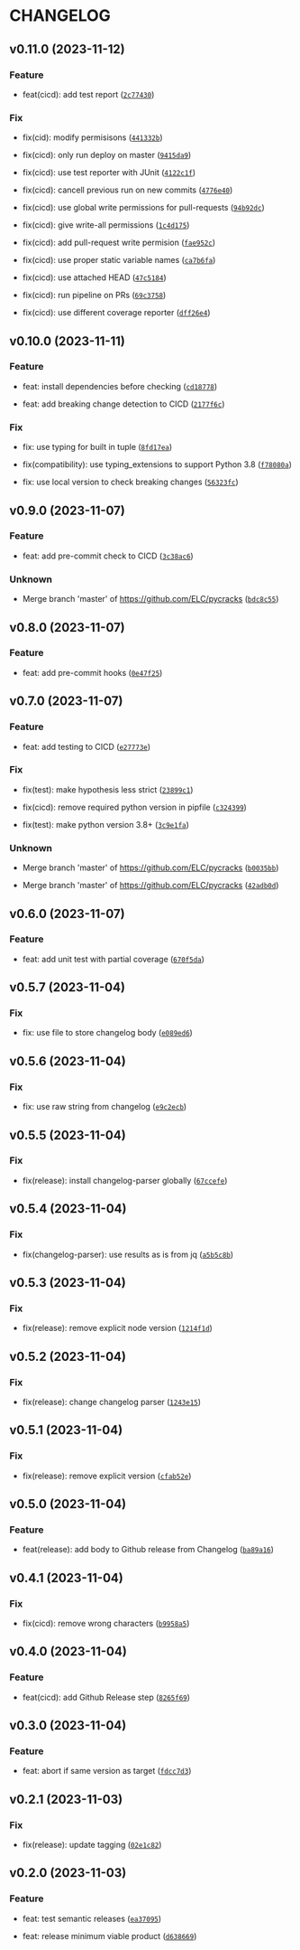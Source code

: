 # CHANGELOG



## v0.11.0 (2023-11-12)

### Feature

* feat(cicd): add test report ([`2c77430`](https://github.com/ELC/pycracks/commit/2c77430f4db3c02fd212fa1191254825b3b2e159))

### Fix

* fix(cid): modify permisisons ([`441332b`](https://github.com/ELC/pycracks/commit/441332b7b66ee0cd93437342c7d86fcfdc7db777))

* fix(cicd): only run deploy on master ([`9415da9`](https://github.com/ELC/pycracks/commit/9415da9f50abb4e39a2595eef81f557d0828c3ee))

* fix(cicd): use test reporter with JUnit ([`4122c1f`](https://github.com/ELC/pycracks/commit/4122c1f485aade954625df7d4d9682e7c486c202))

* fix(cicd): cancell previous run on new commits ([`4776e40`](https://github.com/ELC/pycracks/commit/4776e40b559cfbcc5b452b1bc0e183fd1d3cd7fd))

* fix(cicd): use global write permissions for pull-requests ([`94b92dc`](https://github.com/ELC/pycracks/commit/94b92dcca5bf917fd5d134e691323cdaf0c7560c))

* fix(cicd): give write-all permissions ([`1c4d175`](https://github.com/ELC/pycracks/commit/1c4d175791f2c7a1bc89c7a9a75eb0c50dcda659))

* fix(cicd): add pull-request write permision ([`fae952c`](https://github.com/ELC/pycracks/commit/fae952c33b47895b6ecd05246b258df3547bc1c4))

* fix(cicd): use proper static variable names ([`ca7b6fa`](https://github.com/ELC/pycracks/commit/ca7b6fa6c28bf96bbab4474724d7a6f2bcc353cc))

* fix(cicd): use attached HEAD ([`47c5184`](https://github.com/ELC/pycracks/commit/47c51845122e697d50a80ff9a46f8fc9958d103a))

* fix(cicd): run pipeline on PRs ([`69c3758`](https://github.com/ELC/pycracks/commit/69c375835a061671e465e6c4e0e8b2a89fd7489f))

* fix(cicd): use different coverage reporter ([`dff26e4`](https://github.com/ELC/pycracks/commit/dff26e44cb026c941214f52cfe9232a3f1a94e45))


## v0.10.0 (2023-11-11)

### Feature

* feat: install dependencies before checking ([`cd18778`](https://github.com/ELC/pycracks/commit/cd187780ed5eecd30b31f03db16152668b5a9c83))

* feat: add breaking change detection to CICD ([`2177f6c`](https://github.com/ELC/pycracks/commit/2177f6cae696b83d7fdef6d5d53425aadba80b79))

### Fix

* fix: use typing for built in tuple ([`8fd17ea`](https://github.com/ELC/pycracks/commit/8fd17ea78c2419aaac5b96f95706af499c56982c))

* fix(compatibility): use typing_extensions to support Python 3.8 ([`f78080a`](https://github.com/ELC/pycracks/commit/f78080af550d0baab2bf7915dd1b967f30c36c67))

* fix: use local version to check breaking changes ([`56323fc`](https://github.com/ELC/pycracks/commit/56323fc965b0c75ecfbb8bdc23f8562ca28a12e6))


## v0.9.0 (2023-11-07)

### Feature

* feat: add pre-commit check to CICD ([`3c38ac6`](https://github.com/ELC/pycracks/commit/3c38ac687b20c89da6c1ee2da7399c5459655a70))

### Unknown

* Merge branch &#39;master&#39; of https://github.com/ELC/pycracks ([`bdc8c55`](https://github.com/ELC/pycracks/commit/bdc8c55071b2cf727a2d5c243585d3915524418d))


## v0.8.0 (2023-11-07)

### Feature

* feat: add pre-commit hooks ([`0e47f25`](https://github.com/ELC/pycracks/commit/0e47f25997c01c4b81b60e24d8aa3b267ae57578))


## v0.7.0 (2023-11-07)

### Feature

* feat: add testing to CICD ([`e27773e`](https://github.com/ELC/pycracks/commit/e27773edb8d9bad1ee23cd07c804d9c42153071f))

### Fix

* fix(test): make hypothesis less strict ([`23899c1`](https://github.com/ELC/pycracks/commit/23899c16c2d9cabf89d57156794415294ba6feff))

* fix(cicd): remove required python version in pipfile ([`c324399`](https://github.com/ELC/pycracks/commit/c324399f405decc0d2029dee75bed50359ef8217))

* fix(test): make python version 3.8+ ([`3c9e1fa`](https://github.com/ELC/pycracks/commit/3c9e1fa14265bcbcf26e8b5f5aa87f4d081225af))

### Unknown

* Merge branch &#39;master&#39; of https://github.com/ELC/pycracks ([`b0035bb`](https://github.com/ELC/pycracks/commit/b0035bbbda2679de13221ab87b0f8ba2a780f2a4))

* Merge branch &#39;master&#39; of https://github.com/ELC/pycracks ([`42adb0d`](https://github.com/ELC/pycracks/commit/42adb0db76197000faf0ef4667533ac9c1a8f479))


## v0.6.0 (2023-11-07)

### Feature

* feat: add unit test with partial coverage ([`670f5da`](https://github.com/ELC/pycracks/commit/670f5dadea5586cb34119ebf559b3274bbfbe624))


## v0.5.7 (2023-11-04)

### Fix

* fix: use file to store changelog body ([`e089ed6`](https://github.com/ELC/pycracks/commit/e089ed6bc6afa0a3836f9882140a0fa87b7b1821))


## v0.5.6 (2023-11-04)

### Fix

* fix: use raw string from changelog ([`e9c2ecb`](https://github.com/ELC/pycracks/commit/e9c2ecb55c481d0e97055e48bd325c092263889c))


## v0.5.5 (2023-11-04)

### Fix

* fix(release): install changelog-parser globally ([`67ccefe`](https://github.com/ELC/pycracks/commit/67ccefe6afb728cc94b21b96e7593815d4c4783d))


## v0.5.4 (2023-11-04)

### Fix

* fix(changelog-parser): use results as is from jq ([`a5b5c8b`](https://github.com/ELC/pycracks/commit/a5b5c8b4c636595b73a0509eae2d55752b775df8))


## v0.5.3 (2023-11-04)

### Fix

* fix(release): remove explicit node version ([`1214f1d`](https://github.com/ELC/pycracks/commit/1214f1d19cb060369c6d3a2ba19db9d66c214d18))


## v0.5.2 (2023-11-04)

### Fix

* fix(release): change changelog parser ([`1243e15`](https://github.com/ELC/pycracks/commit/1243e151dd1e30cd3aa4d6d83a8a822b5b64fff0))


## v0.5.1 (2023-11-04)

### Fix

* fix(release): remove explicit version ([`cfab52e`](https://github.com/ELC/pycracks/commit/cfab52ea48fdb26900b9c94c03d52e9f570c47e1))


## v0.5.0 (2023-11-04)

### Feature

* feat(release): add body to Github release from Changelog ([`ba89a16`](https://github.com/ELC/pycracks/commit/ba89a16d88183f321a1b4065fdb419a8f810750d))


## v0.4.1 (2023-11-04)

### Fix

* fix(cicd): remove wrong characters ([`b9958a5`](https://github.com/ELC/pycracks/commit/b9958a526b7244af43a06012b841b2a48b3a908b))


## v0.4.0 (2023-11-04)

### Feature

* feat(cicd): add Github Release step ([`8265f69`](https://github.com/ELC/pycracks/commit/8265f694634156ee935a73a844e18687daada39e))


## v0.3.0 (2023-11-04)

### Feature

* feat: abort if same version as target ([`fdcc7d3`](https://github.com/ELC/pycracks/commit/fdcc7d3b70145046f0fee84743d26b319a2d3a08))


## v0.2.1 (2023-11-03)

### Fix

* fix(release): update tagging ([`02e1c82`](https://github.com/ELC/pycracks/commit/02e1c82e1d02b804d31ef6e6ce13c8cd0332959f))


## v0.2.0 (2023-11-03)

### Feature

* feat: test semantic releases ([`ea37095`](https://github.com/ELC/pycracks/commit/ea37095679796ec7fbcc213c4da6988a101a01dc))

* feat: release minimum viable product ([`d638669`](https://github.com/ELC/pycracks/commit/d638669255da7c30c5bc35085f67f5598dfade11))
